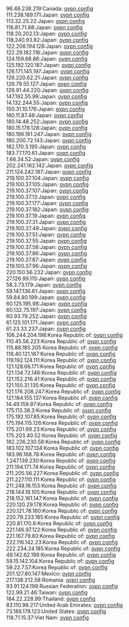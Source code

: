 96.48.238.219:Canada: [ovpn config](vpn/96_48_238_219.ovpn)  
111.238.189.171:Japan: [ovpn config](vpn/111_238_189_171.ovpn)  
113.32.25.22:Japan: [ovpn config](vpn/113_32_25_22.ovpn)  
116.81.71.88:Japan: [ovpn config](vpn/116_81_71_88.ovpn)  
118.20.202.13:Japan: [ovpn config](vpn/118_20_202_13.ovpn)  
118.240.93.82:Japan: [ovpn config](vpn/118_240_93_82.ovpn)  
122.208.194.128:Japan: [ovpn config](vpn/122_208_194_128.ovpn)  
122.29.182.116:Japan: [ovpn config](vpn/122_29_182_116.ovpn)  
124.159.68.86:Japan: [ovpn config](vpn/124_159_68_86.ovpn)  
125.192.120.187:Japan: [ovpn config](vpn/125_192_120_187.ovpn)  
126.171.145.197:Japan: [ovpn config](vpn/126_171_145_197.ovpn)  
126.220.62.21:Japan: [ovpn config](vpn/126_220_62_21.ovpn)  
126.79.55.127:Japan: [ovpn config](vpn/126_79_55_127.ovpn)  
126.91.44.220:Japan: [ovpn config](vpn/126_91_44_220.ovpn)  
147.192.55.99:Japan: [ovpn config](vpn/147_192_55_99.ovpn)  
14.132.244.55:Japan: [ovpn config](vpn/14_132_244_55.ovpn)  
150.31.10.176:Japan: [ovpn config](vpn/150_31_10_176.ovpn)  
180.11.87.48:Japan: [ovpn config](vpn/180_11_87_48.ovpn)  
180.14.48.252:Japan: [ovpn config](vpn/180_14_48_252.ovpn)  
180.15.178.128:Japan: [ovpn config](vpn/180_15_178_128.ovpn)  
180.196.161.247:Japan: [ovpn config](vpn/180_196_161_247.ovpn)  
180.200.72.143:Japan: [ovpn config](vpn/180_200_72_143.ovpn)  
182.170.3.195:Japan: [ovpn config](vpn/182_170_3_195.ovpn)  
183.77.170.61:Japan: [ovpn config](vpn/183_77_170_61.ovpn)  
1.66.34.52:Japan: [ovpn config](vpn/1_66_34_52.ovpn)  
202.241.162.142:Japan: [ovpn config](vpn/202_241_162_142.ovpn)  
211.124.242.187:Japan: [ovpn config](vpn/211_124_242_187.ovpn)  
219.100.37.104:Japan: [ovpn config](vpn/219_100_37_104.ovpn)  
219.100.37.105:Japan: [ovpn config](vpn/219_100_37_105.ovpn)  
219.100.37.107:Japan: [ovpn config](vpn/219_100_37_107.ovpn)  
219.100.37.13:Japan: [ovpn config](vpn/219_100_37_13.ovpn)  
219.100.37.177:Japan: [ovpn config](vpn/219_100_37_177.ovpn)  
219.100.37.182:Japan: [ovpn config](vpn/219_100_37_182.ovpn)  
219.100.37.19:Japan: [ovpn config](vpn/219_100_37_19.ovpn)  
219.100.37.31:Japan: [ovpn config](vpn/219_100_37_31.ovpn)  
219.100.37.49:Japan: [ovpn config](vpn/219_100_37_49.ovpn)  
219.100.37.51:Japan: [ovpn config](vpn/219_100_37_51.ovpn)  
219.100.37.55:Japan: [ovpn config](vpn/219_100_37_55.ovpn)  
219.100.37.58:Japan: [ovpn config](vpn/219_100_37_58.ovpn)  
219.100.37.86:Japan: [ovpn config](vpn/219_100_37_86.ovpn)  
219.100.37.87:Japan: [ovpn config](vpn/219_100_37_87.ovpn)  
219.100.37.96:Japan: [ovpn config](vpn/219_100_37_96.ovpn)  
220.150.56.232:Japan: [ovpn config](vpn/220_150_56_232.ovpn)  
27.126.99.115:Japan: [ovpn config](vpn/27_126_99_115.ovpn)  
58.3.73.179:Japan: [ovpn config](vpn/58_3_73_179.ovpn)  
59.147.136.61:Japan: [ovpn config](vpn/59_147_136_61.ovpn)  
59.84.80.199:Japan: [ovpn config](vpn/59_84_80_199.ovpn)  
60.125.195.98:Japan: [ovpn config](vpn/60_125_195_98.ovpn)  
60.132.75.197:Japan: [ovpn config](vpn/60_132_75_197.ovpn)  
60.93.79.252:Japan: [ovpn config](vpn/60_93_79_252.ovpn)  
61.125.101.171:Japan: [ovpn config](vpn/61_125_101_171.ovpn)  
61.23.33.237:Japan: [ovpn config](vpn/61_23_33_237.ovpn)  
106.244.204.198:Korea Republic of: [ovpn config](vpn/106_244_204_198.ovpn)  
110.45.56.223:Korea Republic of: [ovpn config](vpn/110_45_56_223.ovpn)  
115.88.185.205:Korea Republic of: [ovpn config](vpn/115_88_185_205.ovpn)  
118.40.121.187:Korea Republic of: [ovpn config](vpn/118_40_121_187.ovpn)  
119.192.124.111:Korea Republic of: [ovpn config](vpn/119_192_124_111.ovpn)  
121.128.66.171:Korea Republic of: [ovpn config](vpn/121_128_66_171.ovpn)  
121.134.72.146:Korea Republic of: [ovpn config](vpn/121_134_72_146.ovpn)  
121.152.216.41:Korea Republic of: [ovpn config](vpn/121_152_216_41.ovpn)  
121.155.31.135:Korea Republic of: [ovpn config](vpn/121_155_31_135.ovpn)  
121.176.208.247:Korea Republic of: [ovpn config](vpn/121_176_208_247.ovpn)  
121.184.155.137:Korea Republic of: [ovpn config](vpn/121_184_155_137.ovpn)  
14.49.159.97:Korea Republic of: [ovpn config](vpn/14_49_159_97.ovpn)  
175.113.38.3:Korea Republic of: [ovpn config](vpn/175_113_38_3.ovpn)  
175.192.107.85:Korea Republic of: [ovpn config](vpn/175_192_107_85.ovpn)  
175.194.115.126:Korea Republic of: [ovpn config](vpn/175_194_115_126.ovpn)  
175.201.99.23:Korea Republic of: [ovpn config](vpn/175_201_99_23.ovpn)  
175.203.40.52:Korea Republic of: [ovpn config](vpn/175_203_40_52.ovpn)  
182.226.230.58:Korea Republic of: [ovpn config](vpn/182_226_230_58.ovpn)  
183.102.107.134:Korea Republic of: [ovpn config](vpn/183_102_107_134.ovpn)  
183.96.168.78:Korea Republic of: [ovpn config](vpn/183_96_168_78.ovpn)  
1.247.139.230:Korea Republic of: [ovpn config](vpn/1_247_139_230.ovpn)  
211.194.171.74:Korea Republic of: [ovpn config](vpn/211_194_171_74.ovpn)  
211.205.56.227:Korea Republic of: [ovpn config](vpn/211_205_56_227.ovpn)  
211.227.110.111:Korea Republic of: [ovpn config](vpn/211_227_110_111.ovpn)  
211.248.16.153:Korea Republic of: [ovpn config](vpn/211_248_16_153.ovpn)  
218.144.18.105:Korea Republic of: [ovpn config](vpn/218_144_18_105.ovpn)  
218.152.161.147:Korea Republic of: [ovpn config](vpn/218_152_161_147.ovpn)  
220.120.29.178:Korea Republic of: [ovpn config](vpn/220_120_29_178.ovpn)  
220.121.78.160:Korea Republic of: [ovpn config](vpn/220_121_78_160.ovpn)  
220.79.233.185:Korea Republic of: [ovpn config](vpn/220_79_233_185.ovpn)  
220.81.170.8:Korea Republic of: [ovpn config](vpn/220_81_170_8.ovpn)  
221.146.97.122:Korea Republic of: [ovpn config](vpn/221_146_97_122.ovpn)  
221.167.79.80:Korea Republic of: [ovpn config](vpn/221_167_79_80.ovpn)  
222.116.142.23:Korea Republic of: [ovpn config](vpn/222_116_142_23.ovpn)  
222.234.24.185:Korea Republic of: [ovpn config](vpn/222_234_24_185.ovpn)  
49.142.62.198:Korea Republic of: [ovpn config](vpn/49_142_62_198.ovpn)  
59.15.142.104:Korea Republic of: [ovpn config](vpn/59_15_142_104.ovpn)  
59.22.7.57:Korea Republic of: [ovpn config](vpn/59_22_7_57.ovpn)  
201.127.80.147:Mexico: [ovpn config](vpn/201_127_80_147.ovpn)  
217.138.212.58:Romania: [ovpn config](vpn/217_138_212_58.ovpn)  
93.91.124.199:Russian Federation: [ovpn config](vpn/93_91_124_199.ovpn)  
122.99.21.46:Taiwan: [ovpn config](vpn/122_99_21_46.ovpn)  
184.22.228.99:Thailand: [ovpn config](vpn/184_22_228_99.ovpn)  
83.110.98.217:United Arab Emirates: [ovpn config](vpn/83_110_98_217.ovpn)  
73.188.178.123:United States: [ovpn config](vpn/73_188_178_123.ovpn)  
118.71.15.37:Viet Nam: [ovpn config](vpn/118_71_15_37.ovpn)  
